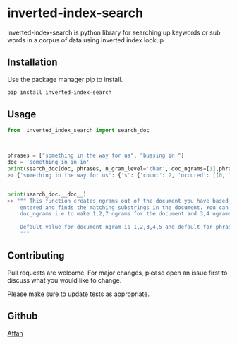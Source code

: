 # inverted-index-search
inverted-index-search is python library for searching up keywords or sub words in a corpus of data using inverted index lookup

## Installation

Use the package manager pip to install.

```bash
pip install inverted-index-search
```

## Usage

```python
from  inverted_index_search import search_doc



phrases = ["something in the way for us", "bussing in "]
doc = 'something in in in'
print(search_doc(doc, phrases, n_gram_level='char', doc_ngrams=[1],phrase_ngrams=[1], verbose=False))
>> {'something in the way for us': {'s': {'count': 2, 'occured': [(0, 1)]}, 'o': {'count': 2, 'occured': [(1, 2)]}, 'm': {'count': 1, 'occured': [(2, 3)]}, 'e': {'count': 2, 'occured': [(3, 4)]}, 't': {'count': 2, 'occured': [(4, 5)]}, 'h': {'count': 2, 'occured': [(5, 6)]}, 'i': {'count': 8, 'occured': [(6, 7), (10, 11), (13, 14), (16, 17)]}, 'n': {'count': 8, 'occured': [(7, 8), (11, 12), (14, 15), (17, 18)]}, 'g': {'count': 1, 'occured': [(8, 9)]}}, 'bussing in ': {'s': {'count': 2, 'occured': [(0, 1)]}, 'i': {'count': 8, 'occured': [(6, 7), (10, 11), (13, 14), (16, 17)]}, 'n': {'count': 8, 'occured': [(7, 8), (11, 12), (14, 15), (17, 18)]}, 'g': {'count': 1, 'occured': [(8, 9)]}}}


print(search_doc.__doc__)
>> """ This function creates ngrams out of the document you have based, it then creates ngrams for the phrases you have
    entered and finds the matching substrings in the document. You can specify what ngram for the document you are looking for by adding the integer to both phrase_ngrams and
    doc_ngrams i.e to make 1,2,7 ngrams for the document and 3,4 ngrams for the phrases. Simply pass doc_ngrams=[1,7,2] and phrase_ngrams=[3,4]. There are two level ngram either words or charcter which you can change by changing the n_gram_level to either 'char' or 'word'. To remove a specific n_gram while processing simply add to the remove_gram list i.e remove_gram =['apple'] will make sure that any ngrams containing 'apple' wont be used for searching. To turn on logging setting verbose to True
    
    Default value for document ngram is 1,2,3,4,5 and default for phrase is the range from 1 till the length of the largest phrase split by space.
    """


```

## Contributing

Pull requests are welcome. For major changes, please open an issue first
to discuss what you would like to change.

Please make sure to update tests as appropriate.

## Github

[Affan](https://github.com/Affanmir)
